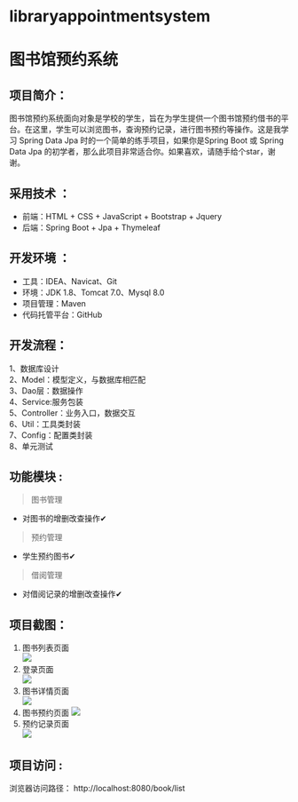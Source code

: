 # libraryappointmentsystem

# 图书馆预约系统

## 项目简介：

图书馆预约系统面向对象是学校的学生，旨在为学生提供一个图书馆预约借书的平台。在这里，学生可以浏览图书，查询预约记录，进行图书预约等操作。这是我学习 Spring Data Jpa 时的一个简单的练手项目，如果你是Spring Boot 或 Spring Data Jpa 的初学者，那么此项目非常适合你。如果喜欢，请随手给个star，谢谢。

## 采用技术 ： 
- 前端：HTML + CSS + JavaScript + Bootstrap + Jquery
- 后端：Spring Boot + Jpa + Thymeleaf

## 开发环境 ：
- 工具：IDEA、Navicat、Git
- 环境：JDK 1.8、Tomcat 7.0、Mysql 8.0
- 项目管理：Maven
- 代码托管平台：GitHub

## 开发流程：  
1、数据库设计  
2、Model：模型定义，与数据库相匹配  
3、Dao层：数据操作  
4、Service:服务包装  
5、Controller：业务入口，数据交互   
6、Util：工具类封装   
7、Config：配置类封装    
8、单元测试    


## 功能模块 :  

> 图书管理

- 对图书的增删改查操作✔

> 预约管理  

- 学生预约图书✔

> 借阅管理

- 对借阅记录的增删改查操作✔



## 项目截图：
1. 图书列表页面  
![](https://img-blog.csdnimg.cn/20210317022126390.png?x-oss-process=image/watermark,type_ZmFuZ3poZW5naGVpdGk,shadow_10,text_aHR0cHM6Ly9ibG9nLmNzZG4ubmV0L3dlaXhpbl80MzU0ODMxMA==,size_16,color_FFFFFF,t_70)
2. 登录页面  
![](https://img-blog.csdnimg.cn/20210317022740169.png?x-oss-process=image/watermark,type_ZmFuZ3poZW5naGVpdGk,shadow_10,text_aHR0cHM6Ly9ibG9nLmNzZG4ubmV0L3dlaXhpbl80MzU0ODMxMA==,size_16,color_FFFFFF,t_70#pic_center)
3. 图书详情页面  
![](https://img-blog.csdnimg.cn/20210317022811616.png?x-oss-process=image/watermark,type_ZmFuZ3poZW5naGVpdGk,shadow_10,text_aHR0cHM6Ly9ibG9nLmNzZG4ubmV0L3dlaXhpbl80MzU0ODMxMA==,size_16,color_FFFFFF,t_70#pic_center)
4. 图书预约页面
![](https://img-blog.csdnimg.cn/20210317022840306.png?x-oss-process=image/watermark,type_ZmFuZ3poZW5naGVpdGk,shadow_10,text_aHR0cHM6Ly9ibG9nLmNzZG4ubmV0L3dlaXhpbl80MzU0ODMxMA==,size_16,color_FFFFFF,t_70#pic_center) 
5. 预约记录页面  
![](https://img-blog.csdnimg.cn/2021031702290370.png?x-oss-process=image/watermark,type_ZmFuZ3poZW5naGVpdGk,shadow_10,text_aHR0cHM6Ly9ibG9nLmNzZG4ubmV0L3dlaXhpbl80MzU0ODMxMA==,size_16,color_FFFFFF,t_70#pic_center) 


## 项目访问 :  
浏览器访问路径： http://localhost:8080/book/list

